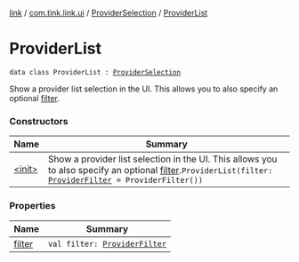 [link](../../../index.md) / [com.tink.link.ui](../../index.md) / [ProviderSelection](../index.md) / [ProviderList](./index.md)

# ProviderList

`data class ProviderList : `[`ProviderSelection`](../index.md)

Show a provider list selection in the UI. This allows you to also specify an optional [filter](filter.md).

### Constructors

| Name | Summary |
|---|---|
| [&lt;init&gt;](-init-.md) | Show a provider list selection in the UI. This allows you to also specify an optional [filter](filter.md).`ProviderList(filter: `[`ProviderFilter`](../../../com.tink.service.provider/-provider-filter/index.md)` = ProviderFilter())` |

### Properties

| Name | Summary |
|---|---|
| [filter](filter.md) | `val filter: `[`ProviderFilter`](../../../com.tink.service.provider/-provider-filter/index.md) |
